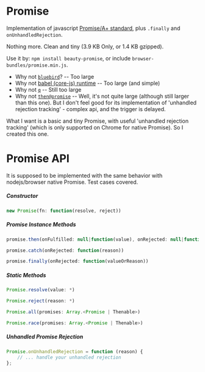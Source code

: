 # Promise

Implementation of javascript [Promise/A+ standard](https://promisesaplus.com/), plus `.finally` and `onUnhandledRejection`.

Nothing more. Clean and tiny (3.9 KB Only, or 1.4 KB gzipped).

Use it by: `npm install beauty-promise`, or include `browser-bundles/promise.min.js`.

- Why not [`bluebird`](https://github.com/petkaantonov/bluebird/)? -- Too large
- Why not [babel (core-js) runtime](https://github.com/zloirock/core-js/blob/master/es6/promise.js) -- Too large (and simple)
- Why not [`q`](https://github.com/kriskowal/q) -- Still too large
- Why not [`then@promise`](https://github.com/then/promise) -- Well, it's not quite large (although still larger than this one). But I don't feel good for its implementation of 'unhandled rejection tracking' - complex api, and the trigger is delayed.

What I want is a basic and tiny Promise, with useful 'unhandled rejection tracking' (which is only supported on Chrome for native Promise). So I created this one.

# Promise API

It is supposed to be implemented with the same behavior with nodejs/browser native Promise. Test cases covered.

##### Constructor

```javascript
new Promise(fn: function(resolve, reject))
```

##### Promise Instance Methods

```javascript
promise.then(onFulfilled: null|function(value), onRejected: null|function(reason))
```

```javascript
promise.catch(onRejected: function(reason))
```

```javascript
promise.finally(onRejected: function(valueOrReason))
```

##### Static Methods

```javascript
Promise.resolve(value: *)
```

```javascript
Promise.reject(reason: *)
```

```javascript
Promise.all(promises: Array.<Promise | Thenable>)
```

```javascript
Promise.race(promises: Array.<Promise | Thenable>)
```

##### Unhandled Promise Rejection

```javascript
Promise.onUnhandledRejection = function (reason) {
    // ... handle your unhandled rejection
};
```
